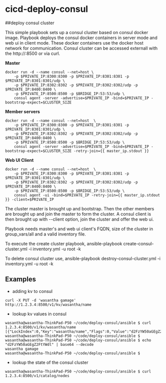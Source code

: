 # cicd-deploy-consul
##deploy consul cluster

This simple playbook sets up a consul cluster based on consul docker image. Playbook deploys the consul docker containers in server mode and web ui in client mode. These docker containers use the docker host network for communication. Consul cluster can be accessed externall with the http://<web ui external IP>:8500 or via curl. 

**Master**
```
docker run -d --name consul --net=host \
    -p $PRIVATE_IP:8300:8300 -p $PRIVATE_IP:8301:8301 -p $PRIVATE_IP:8301:8301/udp \
    -p $PRIVATE_IP:8302:8302 -p $PRIVATE_IP:8302:8302/udp -p $PRIVATE_IP:8400:8400 \
    -p $PRIVATE_IP:8500:8500 -p $BRIDGE_IP:53:53/udp \
    consul agent -server -advertise=$PRIVATE_IP -bind=$PRIVATE_IP -bootstrap-expect=$CLUSTER_SIZE
```

**Member servers**
```
docker run -d --name consul --net=host  \
    -p $PRIVATE_IP:8300:8300 -p $PRIVATE_IP:8301:8301 -p $PRIVATE_IP:8301:8301/udp \
    -p $PRIVATE_IP:8302:8302 -p $PRIVATE_IP:8302:8302/udp -p $PRIVATE_IP:8400:8400 \
    -p $PRIVATE_IP:8500:8500 -p $BRIDGE_IP:53:53/udp \
    consul agent -server -advertise=$PRIVATE_IP -bind=$PRIVATE_IP -bootstrap-expect=$CLUSTER_SIZE -retry-join={{ master_ip.stdout }}
```

**Web UI Client**
```
docker run -d --name consul --net=host  \
    -p $PRIVATE_IP:8300:8300 -p $PRIVATE_IP:8301:8301 -p $PRIVATE_IP:8301:8301/udp \
    -p $PRIVATE_IP:8302:8302 -p $PRIVATE_IP:8302:8302/udp -p $PRIVATE_IP:8400:8400 \
    -p $PRIVATE_IP:8500:8500 -p $BRIDGE_IP:53:53/udp \
    consul agent -ui -bind=$PRIVATE_IP -retry-join={{ master_ip.stdout }} -client=$PRIVATE_IP
```

The cluster master is brought up and bootstrap. Then the other members are brought up and join the master to form the cluster. A consul client is then brought up with --client option, join the cluster and offer the web ui.


Playbook needs master's and web ui client's FQDN, size of the cluster in group_vars/all and a valid inventory file.

To execute the create cluster playbook, 
ansible-playbook create-consul-cluster.yml -i inventory.yml -u root -k

To delete consul cluster use, 
ansible-playbook destroy-consul-cluster.yml -i inventory.yml -u root -k


## Examples
- adding kv to consul
```
curl -X PUT -d 'wasantha gamage' http://1.2.3.4:8500/v1/kv/wasantha/name
```
- lookup kv values in consul
```
wasantha@wasantha-ThinkPad-P50 ~/code/deploy-consul/ansible $ curl 1.2.3.4:8500/v1/kv/wasantha/name
[{"LockIndex":0,"Key":"wasantha/name","Flags":0,"Value":"d2FzYW50aGEgZ2FtYWdl","CreateIndex":610,"ModifyIndex":610}]
wasantha@wasantha-ThinkPad-P50 ~/code/deploy-consul/ansible $ 
wasantha@wasantha-ThinkPad-P50 ~/code/deploy-consul/ansible $ echo "d2FzYW50aGEgZ2FtYWdl" | base64 --decode
wasantha gamage
wasantha@wasantha-ThinkPad-P50 ~/code/deploy-consul/ansible $
```
- lookup the state of the consul cluster
```
wasantha@wasantha-ThinkPad-P50 ~/code/deploy-consul/ansible $ curl 1.2.3.4:8500/v1/catalog/nodes
```
